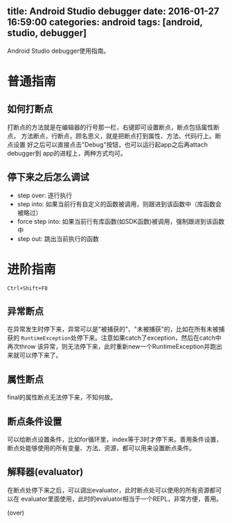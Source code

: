 ﻿title: Android Studio debugger
date: 2016-01-27 16:59:00
categories: android
tags: [android, studio, debugger]
---
Android Studio debugger使用指南。

<!-- more -->

# 普通指南
## 如何打断点
打断点的方法就是在编辑器的行号那一栏，右键即可设置断点，断点包括属性断点，
方法断点，行断点，顾名思义，就是把断点打到属性、方法、代码行上。断点设置
好之后可以直接点击"Debug"按钮，也可以运行起app之后再attach debugger到
app的进程上，两种方式均可。

## 停下来之后怎么调试
- step over: 逐行执行
- step into: 如果当前行有自定义的函数被调用，则跟进到该函数中（库函数会被略过）
- force step into: 如果当前行有库函数(如SDK函数)被调用，强制跟进到该函数中
- step out: 跳出当前执行的函数

# 进阶指南
`Ctrl+Shift+F8`
## 异常断点
在异常发生时停下来，异常可以是"被捕获的"、"未被捕获"的，比如在所有未被捕获的
`RuntimeException`处停下来。注意如果catch了exception，然后在catch中再次throw
该异常，则无法停下来，此时重新new一个RuntimeException并跑出来就可以停下来了。

## 属性断点
final的属性断点无法停下来，不知何故。

## 断点条件设置
可以给断点设置条件，比如for循环里，index等于3时才停下来。善用条件设置，
断点处能够使用的所有变量、方法、资源，都可以用来设置断点条件。

## 解释器(evaluator)
在断点处停下来之后，可以调出evaluator，此时断点处可以使用的所有资源都可以在
evaluator里面使用，此时的evaluator相当于一个REPL，非常方便，善用。

(over)